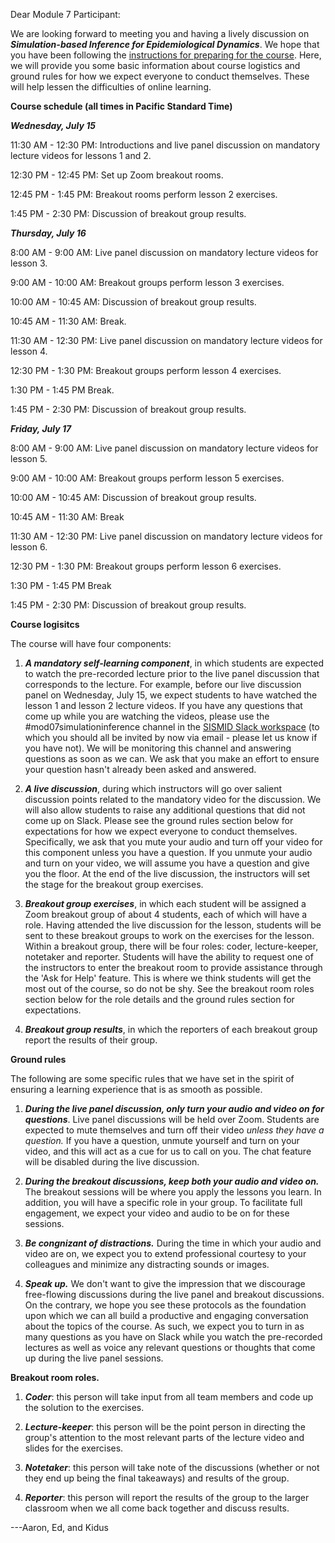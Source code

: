 Dear Module 7 Participant:

We are looking forward to meeting you and having a lively discussion on ***Simulation-based Inference for Epidemiological Dynamics***. We hope that you have been following the [instructions for preparing for the course](https://kingaa.github.io/sbied/prep/advance.html). Here, we will provide you some basic information about course logistics and ground rules for how we expect everyone to conduct themselves. These will help lessen the difficulties of online learning.

**Course schedule (all times in Pacific Standard Time)**

***Wednesday, July 15***

11:30 AM - 12:30 PM: Introductions and live panel discussion on mandatory lecture videos for lessons 1 and 2.

12:30 PM - 12:45 PM: Set up Zoom breakout rooms.

12:45 PM - 1:45 PM: Breakout rooms perform lesson 2 exercises.

1:45 PM - 2:30 PM: Discussion of breakout group results.

***Thursday, July 16***

8:00 AM - 9:00 AM: Live panel discussion on mandatory lecture videos for lesson 3.

9:00 AM - 10:00 AM: Breakout groups perform lesson 3 exercises.

10:00 AM - 10:45 AM: Discussion of breakout group results.

10:45 AM - 11:30 AM: Break.

11:30 AM - 12:30 PM: Live panel discussion on mandatory lecture videos for lesson 4.

12:30 PM - 1:30 PM: Breakout groups perform lesson 4 exercises.

1:30 PM - 1:45 PM Break.

1:45 PM - 2:30 PM: Discussion of breakout group results.

***Friday, July 17***

8:00 AM - 9:00 AM: Live panel discussion on mandatory lecture videos for lesson 5.

9:00 AM - 10:00 AM: Breakout groups perform lesson 5 exercises.

10:00 AM - 10:45 AM: Discussion of breakout group results.

10:45 AM - 11:30 AM: Break

11:30 AM - 12:30 PM: Live panel discussion on mandatory lecture videos for lesson 6.

12:30 PM - 1:30 PM: Breakout groups perform lesson 6 exercises.

1:30 PM - 1:45 PM Break

1:45 PM - 2:30 PM: Discussion of breakout group results.

**Course logisitcs**

The course will have four components:

1. ***A mandatory self-learning component***, in which students are expected to watch the pre-recorded lecture prior to the live panel discussion that corresponds to the lecture. For example, before our live discussion panel on Wednesday, July 15, we expect students to have watched the lesson 1 and lesson 2 lecture videos. If you have any questions that come up while you are watching the videos, please use the #mod07simulationinference channel in the [SISMID Slack workspace](https://sismidworkspace.slack.com/) (to which you should all be invited by now via email - please let us know if you have not). We will be monitoring this channel and answering questions as soon as we can. We ask that you make an effort to ensure your question hasn't already been asked and answered.

2. ***A live discussion***, during which instructors will go over salient discussion points related to the mandatory video for the discussion. We will also allow students to raise any additional questions that did not come up on Slack. Please see the ground rules section below for expectations for how we expect everyone to conduct themselves. Specifically, we ask that you mute your audio and turn off your video for this component unless you have a question. If you unmute your audio and turn on your video, we will assume you have a question and give you the floor. At the end of the live discussion, the instructors will set the stage for the breakout group exercises.

3. ***Breakout group exercises***, in which each student will be assigned a Zoom breakout group of about 4 students, each of which will have a role. Having attended the live discussion for the lesson, students will be sent to these breakout groups to work on the exercises for the lesson. Within a breakout group, there will be four roles: coder, lecture-keeper, notetaker and reporter. Students will have the ability to request one of the instructors to enter the breakout room to provide assistance through the 'Ask for Help' feature. This is where we think students will get the most out of the course, so do not be shy. See the breakout room roles section below for the role details and the ground rules section for expectations.

4. ***Breakout group results***, in which the reporters of each breakout group report the results of their group.

**Ground rules**

The following are some specific rules that we have set in the spirit of ensuring a learning experience that is as smooth as possible.

1. ***During the live panel discussion, only turn your audio and video on for questions***.
Live panel discussions will be held over Zoom. Students are expected to mute themselves and turn off their video *unless they have a question.* If you have a question, unmute yourself and turn on your video, and this will act as a cue for us to call on you. The chat feature will be disabled during the live discussion.

2. ***During the breakout discussions, keep both your audio and video on.***
The breakout sessions will be where you apply the lessons you learn. In addition, you will have a specific role in your group. To facilitate full engagement, we expect your video and audio to be on for these sessions.

3. ***Be congnizant of distractions.***
During the time in which your audio and video are on, we expect you to extend professional courtesy to your colleagues and minimize any distracting sounds or images.

4. ***Speak up.***
We don't want to give the impression that we discourage free-flowing discussions during the live panel and breakout discussions. On the contrary, we hope you see these protocols as the foundation upon which we can all build a productive and engaging conversation about the topics of the course. As such, we expect you to turn in as many questions as you have on Slack while you watch the pre-recorded lectures as well as voice any relevant questions or thoughts that come up during the live panel sessions.

**Breakout room roles.**

1. ***Coder***: this person will take input from all team members and code up the solution to the exercises.

2. ***Lecture-keeper***: this person will be the point person in directing the group's attention to the most relevant parts of the lecture video and slides for the exercises.

3. ***Notetaker***: this person will take note of the discussions (whether or not they end up being the final takeaways) and results of the group.

4. ***Reporter***: this person will report the results of the group to the larger classroom when we all come back together and discuss results.


---Aaron, Ed, and Kidus
